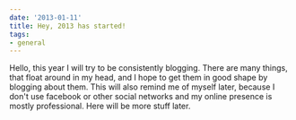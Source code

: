 ```yaml
---
date: '2013-01-11'
title: Hey, 2013 has started!
tags:
- general
---
```



Hello, this year I will try to be consistently blogging. There are many things, that float around in my head, and I hope to get them in good shape by blogging about them. This will also remind me of myself later, because I don't use facebook or other social networks and my online presence is mostly professional. Here will be more stuff later.
